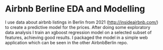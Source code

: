 # Airbnb Berline EDA and Modelling
I use data about airbnb listings in Berlin from 2021 (http://insideairbnb.com/) to create a predictive model for the prices.
After doing some exploratory data analysis I train an xgboost regression model on a selected subset of features, achieving 
good results. I packaged the model in a simple web application which can be seen in the other AirbnbBerlin repo.
